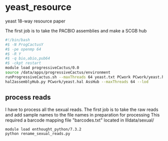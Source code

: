 # yeast_resource
yeast 18-way resource paper

The first job is to take the PACBIO assemblies and make a SCGB hub

```bash
#!/bin/bash
#$ -N ProgCactusY
#$ -pe openmp 64 
#$ -R Y
#$ -q bio,abio,pub64
#$ -ckpt restart
module load progressiveCactus/0.0
source /data/apps/progressiveCactus/environment
runProgressiveCactus.sh --maxThreads 64 yeast.txt PCwork PCwork/yeast.hal
hal2assemblyHub.py PCwork/yeast.hal AssHub --maxThreads 64 --lod
```





## process reads
I have to process all the sexual reads.
The first job is to take the raw reads and add sample names to the file names in preparation for processing
This required a barcode mapping file "barcodes.txt" located in Illdata/sexual/

```bash
module load enthought_python/7.3.2
python rename_sexual_reads.py 
```
